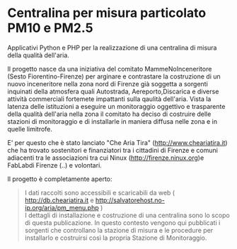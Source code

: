 # Centralina per misura particolato PM10 e PM2.5

Applicativi Python e PHP per la realizzazione di una centralina di misura della qualità dell'aria.

Il progetto nasce da una iniziativa del comitato MammeNoInceneritore (Sesto Fiorentino-Firenze) per arginare e contrastare la costruzione di un nuovo inceneritore nella zona nord di Firenze già soggetta a sorgenti inquinati della atmosfera quali Autostrada, Aereporto,Discarica e diverse attività commerciali fortemete impattanti sulla qaulità dell'aria.
Vista la latenza delle istituzioni a eseguire un monitoraggio oggettivo e trasparente della qualità dell'aria nella zona il comitato ha deciso di costruire delle stazioni di monitoraggio e di installarle in maniera diffusa nelle zona e in quelle limitrofe. 

E' per questo che è stato lanciato  "Che Aria Tira"  (http://www.cheariatira.it) che ha trovato sostenitori e finanziatori tra i cittadini di Firenze e comuni adiacenti tra le associazioni tra cui Ninux (http://firenze.ninux.org)e FabLabdi Firenze   (..)  e volontari. 

Il progetto è completamente aperto: 

> I dati raccolti sono accessibili e scaricabili da web ( http://db.cheariatira.it e http://salvatorehost.no-ip.org/aria/pm_menu.php )  
> I dettagli di installazione e costruzione di una centralina sono lo scopo di questa publicazione.
In questo contesto vengono qui pubblicati i sorgenti che controllano la stazione di misura e le procedure per installarlo e costruirsi così la propria Stazione di Monitoraggio.

